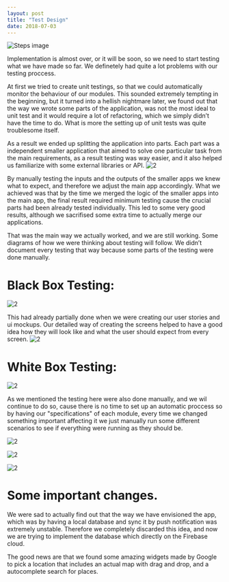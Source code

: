 ```yaml
---
layout: post
title: "Test Design"
date: 2018-07-03
---
```


![Steps image]({{site.baseurl}}/images/testDesign/1.jpg "Steps towards the first stable release")

Implementation is almost over, or it will be soon, so we need to start testing what we have made so far. We definetely had quite a lot problems with our testing proccess. 

At first we tried to create unit testings, so that we could automatically monitor the behaviour of our modules. This sounded extremely tempting in the beginning, but it turned into a hellish nightmare later, we found out that the way we wrote some parts of the application, was not the most ideal to unit test and it would require a lot of refactoring, which we simply didn’t have the time to do. What is more the setting up of unit tests was quite troublesome itself.  

As a result we  ended up splitting the application into parts. Each part was a independent smaller application that aimed to solve one particular task from the main requirements, as a result testing was way easier, and it also helped us familiarize with some external libraries or API. 
![2]({{site.baseurl}}/images/testDesign/2.jpg " ")

By manually testing the inputs and the outputs of the smaller apps we knew what to expect, and therefore we adjust the main app accordingly. What we achieved was that by the time we merged the logic of the smaller apps into the main app, the final result required minimum testing cause the crucial parts had been already tested individually. This led to some very good results, although we sacrifised some extra time to actually merge our applications. 

That was the main way we actually worked, and we are still working. Some diagrams of how we were thinking about testing will follow. We didn’t document every testing that way because some parts of the testing were done manually.

# Black Box Testing:
 
![2]({{site.baseurl}}/images/testDesign/61.jpg " ")

This had already partially done when we were creating our user stories and ui mockups. Our detailed way of creating the screens helped to have a good idea how they will look like and what the user should expect from every screen. 
![2]({{site.baseurl}}/images/testDesign/7.jpg " ")


# White Box Testing:
![2]({{site.baseurl}}/images/testDesign/3.jpg " ")

As we mentioned the testing here were also done manually, and we wil continue to do so, cause there is no time to set  up an automatic proccess so by having our "specifications" of each module, every time we changed something important affecting it we just manually run some different scenarios to see if everything were running as they should be.

![2]({{site.baseurl}}/images/testDesign/4.jpg " ")

![2]({{site.baseurl}}/images/testDesign/5.jpg " ")

![2]({{site.baseurl}}/images/testDesign/6.jpg " ")


# Some important changes.

We were sad to actually find out that the way we have envisioned the app, which was by having a local database and sync it by push notification was extremely unstable. Therefore we completely discarded this idea, and now we are trying to implement the database which directly on the Firebase cloud. 

The good news are that we found some amazing widgets made by Google to pick a location  that includes an actual map with drag and drop, and a autocomplete search for places. 




